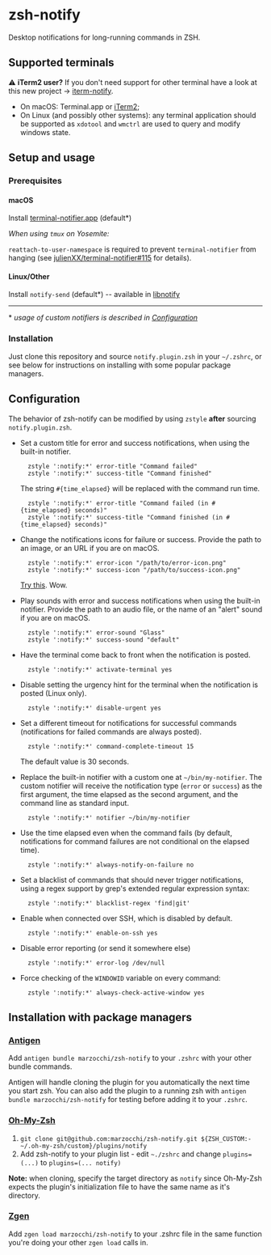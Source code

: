 zsh-notify
===

Desktop notifications for long-running commands in ZSH.

Supported terminals
---

:warning: **iTerm2 user?** If you don't need support for other terminal have a look at
this new project → [iterm-notify](https://github.com/marzocchi/iterm-notify/).

- On macOS: Terminal.app or [iTerm2][iterm2];
- On Linux (and possibly other systems): any terminal application should be
  supported as `xdotool` and `wmctrl` are used to query and modify windows
  state.
  
Setup and usage
---

### Prerequisites

#### macOS
Install [terminal-notifier.app][terminal-notifier] (default*)

_When using `tmux` on Yosemite:_

`reattach-to-user-namespace` is required to prevent `terminal-notifier` from hanging
(see [julienXX/terminal-notifier#115][issue115] for details).

#### Linux/Other

Install `notify-send` (default*) -- available in [libnotify][libnotify]

---

\* _usage of custom notifiers is described in [Configuration](#configuration)_

### Installation

Just clone this repository and source `notify.plugin.zsh` in your `~/.zshrc`,
or see below for instructions on installing with some popular package managers.

Configuration
---

The behavior of zsh-notify can be modified by using `zstyle` **after**
sourcing `notify.plugin.zsh`.

- Set a custom title for error and success notifications, when using the
  built-in notifier.

        zstyle ':notify:*' error-title "Command failed"
        zstyle ':notify:*' success-title "Command finished"

    The string `#{time_elapsed}` will be replaced with the command run time.

        zstyle ':notify:*' error-title "Command failed (in #{time_elapsed} seconds)"
        zstyle ':notify:*' success-title "Command finished (in #{time_elapsed} seconds)"

- Change the notifications icons for failure or success. Provide the path to an
  image, or an URL if you are on macOS.
        
        zstyle ':notify:*' error-icon "/path/to/error-icon.png"
        zstyle ':notify:*' success-icon "/path/to/success-icon.png"
    
    [Try this][dogefy.sh]. Wow.

- Play sounds with error and success notifications when using the built-in
  notifier. Provide the path to an audio file, or the name of an "alert" sound
  if you are on macOS.

        zstyle ':notify:*' error-sound "Glass"
        zstyle ':notify:*' success-sound "default"

- Have the terminal come back to front when the notification is posted.

        zstyle ':notify:*' activate-terminal yes

- Disable setting the urgency hint for the terminal when the notification is
  posted (Linux only).

        zstyle ':notify:*' disable-urgent yes

- Set a different timeout for notifications for successful commands
  (notifications for failed commands are always posted).

        zstyle ':notify:*' command-complete-timeout 15

   The default value is 30 seconds.

- Replace the built-in notifier with a custom one at `~/bin/my-notifier`. The
  custom notifier will receive the notification type (`error` or `success`) as
  the first argument, the time elapsed as the second argument, and the
  command line as standard input.

        zstyle ':notify:*' notifier ~/bin/my-notifier

- Use the time elapsed even when the command fails (by default, notifications
  for command failures are not conditional on the elapsed time).

        zstyle ':notify:*' always-notify-on-failure no

- Set a blacklist of commands that should never trigger notifications, using a
  regex support by grep's extended regular expression syntax:

        zstyle ':notify:*' blacklist-regex 'find|git'

- Enable when connected over SSH, which is disabled by default.

        zstyle ':notify:*' enable-on-ssh yes

- Disable error reporting (or send it somewhere else)

        zstyle ':notify:*' error-log /dev/null

- Force checking of the `WINDOWID` variable on every command:

        zstyle ':notify:*' always-check-active-window yes

[terminal-notifier]: https://github.com/alloy/terminal-notifier 
[libnotify]: https://github.com/GNOME/libnotify
[iterm2]: http://www.iterm2.com/
[dogefy.sh]: https://gist.github.com/marzocchi/14c47a49643389029a2026b4d4fec7ae
[issue115]: https://github.com/julienXX/terminal-notifier/issues/115

## Installation with package managers

### [Antigen](https://github.com/zsh-users/antigen)

Add `antigen bundle marzocchi/zsh-notify` to your `.zshrc` with your other
bundle commands.

Antigen will handle cloning the plugin for you automatically the next time you
start zsh. You can also add the plugin to a running zsh with `antigen bundle
marzocchi/zsh-notify` for testing before adding it to your `.zshrc`.

### [Oh-My-Zsh](http://ohmyz.sh/)

1. `git clone git@github.com:marzocchi/zsh-notify.git ${ZSH_CUSTOM:-~/.oh-my-zsh/custom}/plugins/notify`
2. Add zsh-notify to your plugin list - edit `~./zshrc` and change `plugins=(...)` to `plugins=(... notify)`

**Note:** when cloning, specify the target directory as `notify` since
Oh-My-Zsh expects the plugin's initialization file to have the same name as
it's directory.

### [Zgen](https://github.com/tarjoilija/zgen)

Add `zgen load marzocchi/zsh-notify` to your .zshrc file in the same function
you're doing your other `zgen load` calls in.
